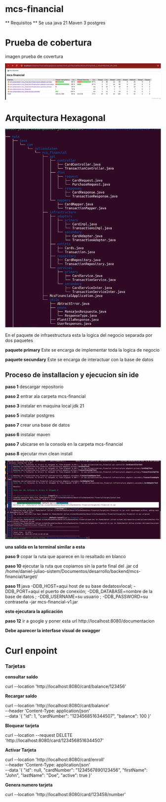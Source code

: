 # mcs-financial

** Requisitos **
Se usa java 21 
Maven 3 
postgres 

# Prueba de cobertura 

imagen prueba de covertura 

![Texto alternativo](https://github.com/Farius-red/mcs-financial/blob/master/imgDocumentacion/jacoco.png)

# Arquitectura  Hexagonal


![Texto alternativo](https://github.com/Farius-red/mcs-financial/blob/master/imgDocumentacion/arquitectura.png)

En el paquete de infraestructura  esta la logica del negocio separada por dos paquetes 

**paquete primary**
Este se encarga de implementar toda la logica de negocio 

**paquete secundary**
Este se encarga de interactuar con la base de datos 


## Proceso de installacion y ejecucion sin ide

**paso 1**  descargar repositorio

**paso 2** entrar ala carpeta mcs-financial

**paso 3**  instalar en maquina local jdk 21

**paso 5**   instalar postgres

**paso 7** crear una  base de datos

**paso 6** instalar maven

**paso 7**  ubicarse en la consola en la carpeta mcs-financial

**paso 8**  ejecutar mvn clean  install

![Texto alternativo](https://github.com/Farius-red/mcs-financial/blob/master/imgDocumentacion/creaciondeJar.png)

**una salida en la terminal  similar a esta**


**paso  9**  copar la ruta que aparece en lo resaltado en blanco

**paso 10**  ejecutar  la ruta que copiamos sin la parte final del .jar
cd  /home/daniel-juliao-sistem/Documentos/desarrollo/backend/mcs-financial/target/




**paso 11**
java
-DDB_HOST=aqui host de su base dedatosvlocal;
-DDB_PORT=aqui el puerto de conexión;
-DDB_DATABASE=nombre de la base de datos ;
-DDB_USERNAME=su usuario ;
-DDB_PASSWORD=su contraseña  -jar mcs-financial-v1.jar


**esto ejecutara la aplicación**


**paso 12**
ir a google y poner esta url
http://localhost:8080/documentacion

**Debe aparecer la interfase visual  de swagger** 


# Curl enpoint 
  
### **Tarjetas** 

**consultar saldo** 

curl --location 'http://localhost:8080/card/balance/123456'

**Recargar saldo**

curl --location 'http://localhost:8080/card/balance' \
--header 'Content-Type: application/json' \
--data '{
"id": 1,
"cardNumber": "1234568516344507",
"balance": 100
}'

**Bloquear tarjeta**

curl --location --request DELETE 'http://localhost:8080/card/1234568516344507'


**Activar Tarjeta** 

curl --location 'http://localhost:8080/card/enroll' \
--header 'Content-Type: application/json' \
--data '{
"id": null,
"cardNumber": "1234567890123456",
"firstName": "John",
"lastName": "Doe",
"active": true
}'

**Genera numero tarjeta**

curl --location 'http://localhost:8080/card/123458/number'